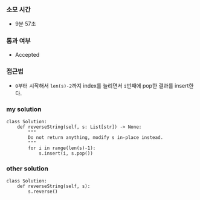 ### 소모 시간
- 9분 57초

### 통과 여부
- Accepted

### 접근법
- `0`부터 시작해서 `len(s)-2`까지 index를 늘리면서 `i`번째에 pop한 결과를 insert한다.

### my solution
```
class Solution:
    def reverseString(self, s: List[str]) -> None:
        """
        Do not return anything, modify s in-place instead.
        """
        for i in range(len(s)-1):
            s.insert(i, s.pop())
```

### other solution
```
class Solution:
    def reverseString(self, s):
        s.reverse()
```
